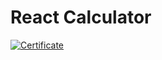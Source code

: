 # React Calculator
[![Certificate](https://udemy-certificate.s3.amazonaws.com/image/UC-b521462a-4df3-4dbe-852b-04c6fb4753a8.jpg)](https://www.udemy.com/certificate/UC-b521462a-4df3-4dbe-852b-04c6fb4753a8/)